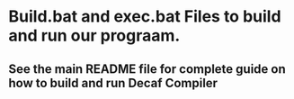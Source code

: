 # Build.bat and exec.bat Files to build and run our prograam.

## See the main README file for complete guide on how to build and run Decaf Compiler
